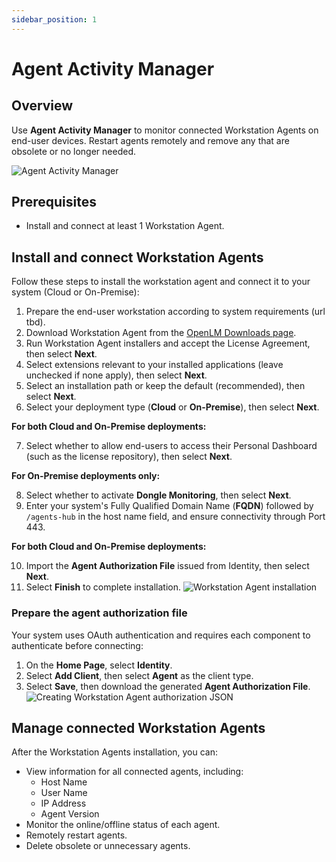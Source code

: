 ```yaml
---
sidebar_position: 1
---
```


# Agent Activity Manager

## Overview

Use **Agent Activity Manager** to monitor connected Workstation Agents on end-user devices. Restart agents remotely and remove any that are obsolete or no longer needed.

![Agent Activity Manager](/services/agent-activity-manager/agent-activity-manager.gif)

## Prerequisites

- Install and connect at least 1 Workstation Agent.

## Install and connect Workstation Agents

Follow these steps to install the workstation agent and connect it to your system (Cloud or On-Premise):

1. Prepare the end-user workstation according to system requirements (url tbd).
2. Download Workstation Agent from the [OpenLM Downloads page](/downloads).
3. Run Workstation Agent installers and accept the License Agreement, then select **Next**.
4. Select extensions relevant to your installed applications (leave unchecked if none apply), then select **Next**.
5. Select an installation path or keep the default (recommended), then select **Next**.
6. Select your deployment type (**Cloud** or **On-Premise**), then select **Next**.

**For both Cloud and On-Premise deployments:**

7. Select whether to allow end-users to access their Personal Dashboard (such as the license repository), then select **Next**.

**For On-Premise deployments only:**

8. Select whether to activate **Dongle Monitoring**, then select **Next**.
9. Enter your system's Fully Qualified Domain Name (**FQDN**) followed by `/agents-hub` in the host name field, and ensure connectivity through Port 443.



**For both Cloud and On-Premise deployments:**

10. Import the **Agent Authorization File** issued from Identity, then select **Next**.
11. Select **Finish** to complete installation.
![Workstation Agent installation](/services/agent-activity-manager/workstation-agent-installation.gif)


### Prepare the agent authorization file

Your system uses OAuth authentication and requires each component to authenticate before connecting:

1. On the **Home Page**, select **Identity**.
2. Select **Add Client**, then select **Agent** as the client type.
3. Select **Save**, then download the generated **Agent Authorization File**.
![Creating Workstation Agent authorization JSON ](/services/agent-activity-manager/agent-authorization.gif)

## Manage connected Workstation Agents

After the Workstation Agents installation, you can:

- View information for all connected agents, including:
  - Host Name
  - User Name
  - IP Address
  - Agent Version
- Monitor the online/offline status of each agent.
- Remotely restart agents.
- Delete obsolete or unnecessary agents.


